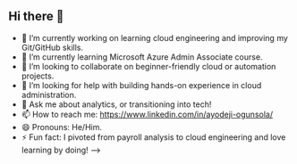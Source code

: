 ## Hi there 👋

- 🔭 I’m currently working on learning cloud engineering and improving my Git/GitHub skills.
- 🌱 I’m currently learning Microsoft Azure Admin Associate course.
- 👯 I’m looking to collaborate on beginner-friendly cloud or automation projects.
- 🤔 I’m looking for help with building hands-on experience in cloud administration.
- 💬 Ask me about analytics, or transitioning into tech!
- 📫 How to reach me: https://www.linkedin.com/in/ayodeji-ogunsola/
- 😄 Pronouns: He/Him.
- ⚡ Fun fact: I pivoted from payroll analysis to cloud engineering and love learning by doing!
-->

